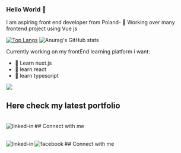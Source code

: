 ### Hello World 👋
I am aspiring front end developer from Poland- 🔭 Working over many frontend project using Vue js

[![Top Langs](https://github-readme-stats.vercel.app/api/top-langs/?username=datureli&layout=compact)](https://github.com/Datureli/github-readme-stats) ![Anurag's GitHub stats](https://github-readme-stats.vercel.app/api?username=datureli&show_icons=true&theme=radical)

Currently working on my frontEnd learning platform
i want:
- 🌱 Learn nuxt.js
- 🌱 learn react
- 🌱 learn typescript



![](https://komarev.com/ghpvc/?username=Datureli)
## Here check my latest portfolio
<br>## Connect with me[<img align="left" alt="linked-in" src="https://img.shields.io/badge/My-Portfolio-red" />](https://reverent-panini-343037.netlify.app/index.html)

<br>## Connect with me[<img align="left" alt="linked-in" src="https://img.shields.io/badge/linkedin-%230077B5.svg?&style=for-the-badge&logo=linkedin&logoColor=white" />](https://www.linkedin.com/in/pawe%C5%82-chmielewski-472a781a6/)
 [<img align="left" alt="facebook" src="https://img.shields.io/badge/facebook-%231877F2.svg?&style=for-the-badge&logo=facebook&logoColor=white" />](https://www.facebook.com/grzegorz.pacek.79/)



